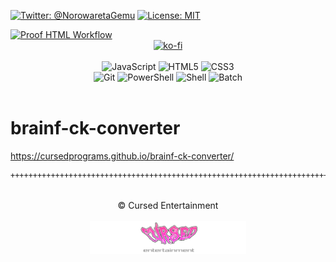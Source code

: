[![Twitter: @NorowaretaGemu](https://img.shields.io/badge/X-@NorowaretaGemu-blue.svg?style=flat)](https://x.com/NorowaretaGemu)
[![License: MIT](https://img.shields.io/badge/License-MIT-yellow.svg)](https://opensource.org/licenses/MIT)


<a href="https://github.com/CursedPrograms/website-template/actions/workflows/proof-html.yml">
    <img class="workflow-badge workflow-success" src="https://github.com/CursedPrograms/website-template/actions/workflows/proof-html.yml/badge.svg" alt="Proof HTML Workflow">
</a>
<br>
<div align="center">
  <a href="https://ko-fi.com/cursedentertainment">
    <img src="https://ko-fi.com/img/githubbutton_sm.svg" alt="ko-fi" style="width: 20%;"/>
  </a>
</div>
<br>
<div align="center">
  <img alt="JavaScript" src="https://img.shields.io/badge/javascript%20-%23323330.svg?&style=for-the-badge&logo=javascript&logoColor=white"/>
  <img alt="HTML5" src="https://img.shields.io/badge/html5%20-%23323330.svg?&style=for-the-badge&logo=html5&logoColor=white"/>
  <img alt="CSS3" src="https://img.shields.io/badge/css3%20-%23323330.svg?&style=for-the-badge&logo=css3&logoColor=white"/>
</div>
<div align="center">
    <img alt="Git" src="https://img.shields.io/badge/git%20-%23323330.svg?&style=for-the-badge&logo=git&logoColor=white"/>
  <img alt="PowerShell" src="https://img.shields.io/badge/PowerShell-%23323330.svg?&style=for-the-badge&logo=powershell&logoColor=white"/>
  <img alt="Shell" src="https://img.shields.io/badge/Shell-%23323330.svg?&style=for-the-badge&logo=gnu-bash&logoColor=white"/>
  <img alt="Batch" src="https://img.shields.io/badge/Batch-%23323330.svg?&style=for-the-badge&logo=windows&logoColor=white"/>
  </div>
<br>

# brainf-ck-converter

https://cursedprograms.github.io/brainf-ck-converter/

```bash
++++++++++++++++++++++++++++++++++++++++++++++++++++++++++++++++++++++++++++++++++++++++++++++++++++++++.++++++++++++..----.+++.---------------------------------------------------------.-----------..++++++++++++++++++++++++++++++++++++++++++++++++++++.++++++++++++++++++.---.+.--------------.-.++++++++++++.++.---.--------.+++++++++++.-----------------.++++++++++++.++++++.---------------------------------------------------------------------.+++++++++++++++++++++++++++++++++++++++++++++++++++++++++.++.+++++++++++.------------.+++++++++++++.-------------------.----------------------------------------------------.+++++++++++++++++++++++++++++++++++++++++++++++++++++++++++.++++++.----------------------------------------------------------------.+++++++++++++++++++++++++++++++++++++++++++++++++++.++++++++++++++++.-----------------.++++++++.+++++.--------.---------------------------------------------------------.++++++++++++++++++++++++++++++++++++++++++++++++++++++.++++++++.--------------------------------------------------------------.++++++++++++++++++++++++++++++++++++++++++++++++++++++.++++++++++++.-.++++++++.-----------------.+++++++++++++.++.---------------.+++++++++++++.-------------------------------------------------------------------.
```

<br>
<div align="center">
© Cursed Entertainment
</div>
<br>
<div align="center">
<a href="https://cursed-entertainment.itch.io/" target="_blank">
    <img src="https://github.com/CursedPrograms/cursedentertainment/raw/main/images/logos/logo-wide-grey.png"
        alt="CursedEntertainment Logo" style="width:250px;">
</a>
</div>
